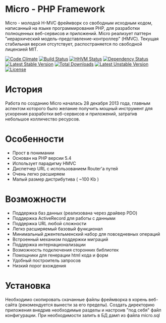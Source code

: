 Micro - PHP Framework
=====

Micro - молодой H-MVC фреймворк со свободным исходным кодом, написанный на языке программирования PHP,
для разработки полноценных веб-сервисов и приложений.
Micro реализует паттерн "иерархический модель-представление-контроллер" (HMVC).
Текущая стабильная версия отсутствует, распостраняется по свободной лицензией MIT.

[![Code Climate](https://codeclimate.com/github/lugnsk/micro/badges/gpa.svg)](https://codeclimate.com/github/lugnsk/micro)
[![Build Status](https://secure.travis-ci.org/lugnsk/micro.png)](http://travis-ci.org/lugnsk/micro)
[![HHVM Status](http://hhvm.h4cc.de/badge/lugnsk/microphp.svg)](http://hhvm.h4cc.de/package/lugnsk/microphp)
[![Dependency Status](https://www.versioneye.com/user/projects/55066a5d66e561bb9b000142/badge.svg?style=flat)](https://www.versioneye.com/user/projects/55066a5d66e561bb9b000142)
[![Latest Stable Version](https://poser.pugx.org/lugnsk/microphp/v/stable.svg)](https://packagist.org/packages/lugnsk/microphp)
[![Total Downloads](https://poser.pugx.org/lugnsk/microphp/downloads.svg)](https://packagist.org/packages/lugnsk/microphp)
[![Latest Unstable Version](https://poser.pugx.org/lugnsk/microphp/v/unstable.svg)](https://packagist.org/packages/lugnsk/microphp)
[![License](https://poser.pugx.org/lugnsk/microphp/license.svg)](https://packagist.org/packages/lugnsk/microphp)

История
=====

Работа по созданию Micro началась 28 декабря 2013 года,
главным аспектом которого было желание получить мощный инструмент для ускорения разработки веб-сервисов и приложений,
затратив небольшое колличество ресурсов.

Особенности
=====

* Прост в понимании
* Основан на PHP версии 5.4
* Использует парадигму HMVC
* Диспетчер URL с использованием Router'а путей
* Очень легко расширяем
* Малый размер дистрибутива ( ~100 Kb )

Возможности
=====

* Поддержка баз данных (реализована через драйвер PDO)
* Поддержка ActiveRecord для работы с данными
* Поддержка URL любой сложности
* Легко расширяемый базовый функционал
* Минимальный джентельменский набор для повседневных операций
* Встроенный механизм поддержки миграций
* Поддержка интернационализации
* Возможность подключения сторонних библиотек
* Помощники для генерации html кода и форм
* Удобный построитель запросов
* Низкий порог вхождения

Установка
=====

Необходимо скопировать скачанные файлы фреймворка в корень веб-сайта (рекомендуется вынести за его пределы).
Создать директорию приложения внедрив необходимые разделы и настроив "под себя" файл конфигурации.
При необходимости залить в БД дамп из файла micro.sql